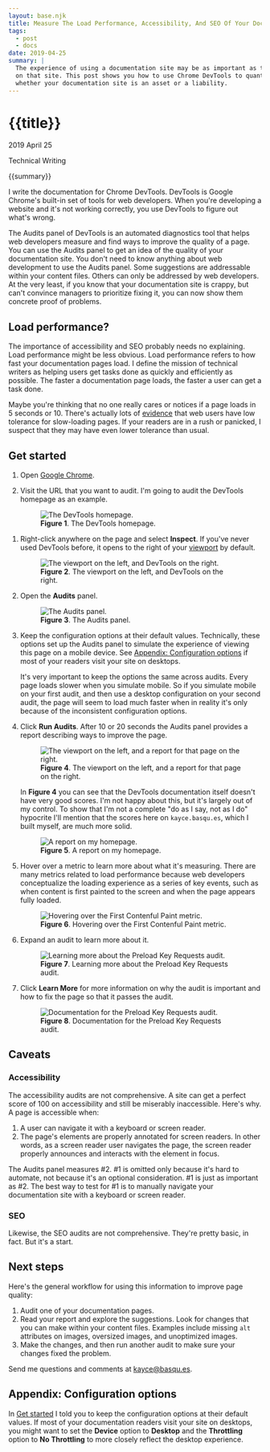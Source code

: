 ```yaml
---
layout: base.njk
title: Measure The Load Performance, Accessibility, And SEO Of Your Documentation Pages
tags: 
  - post
  - docs
date: 2019-04-25
summary: |
  The experience of using a documentation site may be as important as the quality of the content
  on that site. This post shows you how to use Chrome DevTools to quantitatively measure
  whether your documentation site is an asset or a liability.
---
```


<h1 id="title">
  {{title}}
</h1>

<p id="time">
  <time datetime="2019-04-25">2019 April 25</time>
</p>

<p id="category">Technical Writing</p>

<p id="summary">
{{summary}}
</p>

I write the documentation for Chrome DevTools. DevTools is Google Chrome's built-in set of
tools for web developers. When you're developing a website and it's not working correctly, you use
DevTools to figure out what's wrong.

The Audits panel of DevTools is an automated diagnostics tool that helps web developers measure
and find ways to improve the quality of a page. You can use the Audits panel to get an idea of
the quality of your documentation site. You don't need to know anything about web development to
use the Audits panel. Some suggestions are addressable within your content files. Others
can only be addressed by web developers. At the very least, if you know that your documentation
site is crappy, but can't convince managers to prioritize fixing it, you can now show them
concrete proof of problems.

<h2 id="loadperf">Load performance?</h2>

[perf]: https://medium.com/@vikigreen/impact-of-slow-page-load-time-on-website-performance-40d5c9ce568a

The importance of accessibility and SEO probably needs no explaining. Load performance might
be less obvious. Load performance refers to how fast your documentation pages load. I define the
mission of technical writers as helping users get tasks done as quickly and efficiently
as possible. The faster a documentation page loads, the faster a user can get a task done.

Maybe you're thinking that no one really cares or notices if a page loads in 5 seconds or 10.
There's actually lots of [evidence][perf] that web users have low tolerance for slow-loading pages.
If your readers are in a rush or panicked, I suspect that they may have even lower tolerance than
usual.

<h2 id="getstarted">Get started</h2>

[chrome]: https://www.google.com/chrome/

1. Open [Google Chrome][chrome].
1. Visit the URL that you want to audit. I'm going to audit the DevTools homepage as an
   example.

     <figure>
       <img src="/media/lighthouse1.png"
            alt="The DevTools homepage."/>
       <figcaption>
         <b>Figure 1</b>. The DevTools homepage.
       </figcaption>
     </figure>

[viewport]: https://developer.mozilla.org/en-US/docs/Glossary/Viewport

1. Right-click anywhere on the page and select **Inspect**. If you've never used DevTools before,
   it opens to the right of your [viewport][viewport] by default.

     <figure>
       <img src="/media/lighthouse2.png"
            alt="The viewport on the left, and DevTools on the right."/>
       <figcaption>
         <b>Figure 2</b>. The viewport on the left, and DevTools on the right.
       </figcaption>
     </figure>

1. Open the **Audits** panel.

     <figure>
       <img src="/media/lighthouse3.png"
            alt="The Audits panel."/>
       <figcaption>
         <b>Figure 3</b>. The Audits panel.
       </figcaption>
     </figure>

1. Keep the configuration options at their default values. Technically, these options set up
   the Audits panel to simulate the experience of viewing this page on a mobile device. See
   <a href="#config">Appendix: Configuration options</a> if most of your readers visit your
   site on desktops.

   It's very important to keep the options the same across audits. Every page loads slower
   when you simulate mobile. So if you simulate mobile on your first audit, and then
   use a desktop configuration on your second audit, the page will seem to load much faster
   when in reality it's only because of the inconsistent configuration options.

1. Click **Run Audits**. After 10 or 20 seconds the Audits panel provides a report describing
   ways to improve the page.

     <figure>
       <img src="/media/lighthouse4.png"
            alt="The viewport on the left, and a report for that page on the right."/>
       <figcaption>
         <b>Figure 4</b>. The viewport on the left, and a report for that page on the right.
       </figcaption>
     </figure>

     In **Figure 4** you can see that the DevTools documentation itself doesn't have very
     good scores. I'm not happy about this, but it's largely out of my control. To show that
     I'm not a complete "do as I say, not as I do" hypocrite I'll mention that the scores
     here on `kayce.basqu.es`, which I built myself, are much more solid.

     <figure>
       <img src="/media/lighthouse8.png"
            alt="A report on my homepage."/>
       <figcaption>
         <b>Figure 5</b>. A report on my homepage.
       </figcaption>
     </figure>

1. Hover over a metric to learn more about what it's measuring. There are many metrics related to
   load performance because web developers conceptualize the loading experience as a series of key
   events, such as when content is first painted to the screen and when the page appears
   fully loaded.

     <figure>
       <img src="/media/lighthouse5.png"
            alt="Hovering over the First Contenful Paint metric."/>
       <figcaption>
         <b>Figure 6</b>. Hovering over the First Contenful Paint metric.
       </figcaption>
     </figure>

1. Expand an audit to learn more about it.

     <figure>
       <img src="/media/lighthouse6.png"
            alt="Learning more about the Preload Key Requests audit."/>
       <figcaption>
         <b>Figure 7</b>. Learning more about the Preload Key Requests audit.
       </figcaption>
     </figure>

1. Click **Learn More** for more information on why the audit is important and how to fix
   the page so that it passes the audit.

     <figure>
       <img src="/media/lighthouse7.png"
            alt="Documentation for the Preload Key Requests audit."/>
       <figcaption>
         <b>Figure 8</b>. Documentation for the Preload Key Requests audit.
       </figcaption>
     </figure>

<h2 id="caveats">Caveats</h2>

<h3 id="a11y">Accessibility</h3>

The accessibility audits are not comprehensive. A site can get a perfect score of 100 on
accessibility and still be miserably inaccessible. Here's why. A page is accessible when:

1. A user can navigate it with a keyboard or screen reader.
1. The page's elements are properly annotated for screen readers. In other words, as a
   screen reader user navigates the page, the screen reader properly announces and interacts
   with the element in focus.

The Audits panel measures #2. #1 is omitted only because it's hard to automate, not because
it's an optional consideration. #1 is just as important as #2. The best way to test for #1 is
to manually navigate your documentation site with a keyboard or screen reader.

<h3 id="seo">SEO</h3>

Likewise, the SEO audits are not comprehensive. They're pretty basic, in fact. But it's a start.

<h2 id="next">Next steps</h2>

Here's the general workflow for using this information to improve page quality:

1. Audit one of your documentation pages.
1. Read your report and explore the suggestions. Look for changes that you can make within
   your content files. Examples include missing `alt` attributes on images, oversized images,
   and unoptimized images.
1. Make the changes, and then run another audit to make sure your changes fixed the problem.

Send me questions and comments at kayce@basqu.es.

<h2 id="config">Appendix: Configuration options</h2>

In <a href="#getstarted">Get started</a> I told you to keep the configuration options at
their default values. If most of your documentation readers visit your site on desktops,
you might want to set the **Device** option to **Desktop** and the **Throttling** option to
**No Throttling** to more closely reflect the desktop experience.
